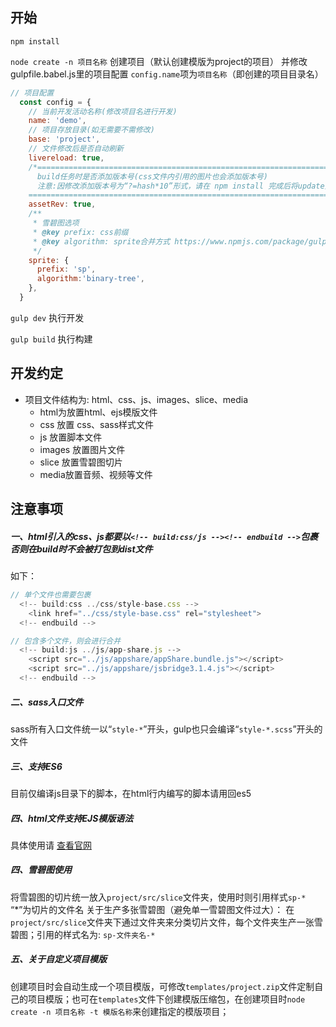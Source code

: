 ## 开始
`npm install`

`node create -n 项目名称` 创建项目（默认创建模版为project的项目）
并修改gulpfile.babel.js里的项目配置 `config.name`项为`项目名称`（即创建的项目目录名）
```javascript
// 项目配置
  const config = {
    // 当前开发活动名称(修改项目名进行开发)
    name: 'demo',
    // 项目存放目录(如无需要不需修改)
    base: 'project',
    // 文件修改后是否自动刷新
    livereload: true,
    /*========================================================================================
      build任务时是否添加版本号(css文件内引用的图片也会添加版本号)
      注意:因修改添加版本号为“?=hash*10”形式，请在 npm install 完成后将update文件下的模块覆盖到node_modules
    ============================================================================================*/
    assetRev: true,
    /**
     * 雪碧图选项
     * @key prefix: css前缀
     * @key algorithm: sprite合并方式 https://www.npmjs.com/package/gulp.spritesmith#algorithms
     */
    sprite: {
      prefix: 'sp',
      algorithm:'binary-tree',
    },
  }
```
`gulp dev` 执行开发

`gulp build` 执行构建

## 开发约定
* 项目文件结构为: html、css、js、images、slice、media
    *  html为放置html、ejs模版文件
    *  css 放置 css、sass样式文件
    *  js 放置脚本文件
    *  images 放置图片文件
    *  slice 放置雪碧图切片
    *  media放置音频、视频等文件

## 注意事项
##### 一、html引入的css、js都要以`<!-- build:css/js --><!-- endbuild -->`包裹否则在build时不会被打包到dist文件
如下：
```javascript
// 单个文件也需要包裹
  <!-- build:css ../css/style-base.css -->
    <link href="../css/style-base.css" rel="stylesheet">
  <!-- endbuild -->

// 包含多个文件，则会进行合并
  <!-- build:js ../js/app-share.js -->
    <script src="../js/appshare/appShare.bundle.js"></script>
    <script src="../js/appshare/jsbridge3.1.4.js"></script>
  <!-- endbuild -->
```

##### 二、sass入口文件
sass所有入口文件统一以“`style-*`”开头，gulp也只会编译“`style-*.scss`”开头的文件

##### 三、支持ES6
目前仅编译js目录下的脚本，在html行内编写的脚本请用回es5

##### 四、html文件支持EJS模版语法
具体使用请 [查看官网](http://www.embeddedjs.com/)

##### 四、雪碧图使用
将雪碧图的切片统一放入`project/src/slice`文件夹，使用时则引用样式`sp-*` “*”为切片的文件名
关于生产多张雪碧图（避免单一雪碧图文件过大）：
在`project/src/slice`文件夹下通过文件夹来分类切片文件，每个文件夹生产一张雪碧图；引用的样式名为: `sp-文件夹名-*`

##### 五、关于自定义项目模版
创建项目时会自动生成一个项目模版，可修改`templates/project.zip`文件定制自己的项目模版；也可在`templates`文件下创建模版压缩包，在创建项目时`node create -n 项目名称 -t 模版名称`来创建指定的模版项目；